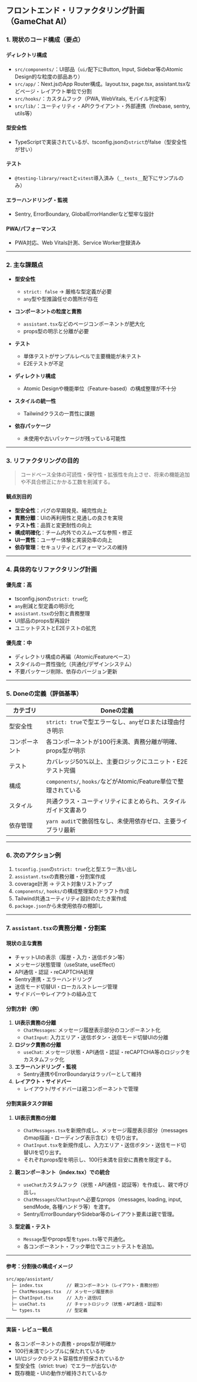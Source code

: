 ## フロントエンド・リファクタリング計画（GameChat AI）

### 1. 現状のコード構成（要点）

#### ディレクトリ構成

* `src/components/`：UI部品（`ui/`配下にButton, Input, Sidebar等のAtomic Design的な粒度の部品あり）
* `src/app/`：Next.jsのApp Router構成。layout.tsx, page.tsx, assistant.tsxなどページ・レイアウト単位で分割
* `src/hooks/`：カスタムフック（PWA, WebVitals, モバイル判定等）
* `src/lib/`：ユーティリティ・APIクライアント・外部連携（firebase, sentry, utils等）

#### 型安全性

* TypeScriptで実装されているが、tsconfig.jsonの`strict`がfalse（型安全性が甘い）

#### テスト

* `@testing-library/react`と`vitest`導入済み（`__tests__`配下にサンプルのみ）

#### エラーハンドリング・監視

* Sentry, ErrorBoundary, GlobalErrorHandlerなど堅牢な設計

#### PWA/パフォーマンス

* PWA対応、Web Vitals計測、Service Worker登録済み

---

### 2. 主な課題点

* **型安全性**

  * `strict: false` → 厳格な型定義が必要
  * `any`型や型推論任せの箇所が存在

* **コンポーネントの粒度と責務**

  * `assistant.tsx`などのページコンポーネントが肥大化
  * props型の明示と分離が必要

* **テスト**

  * 単体テストがサンプルレベルで主要機能が未テスト
  * E2Eテストが不足

* **ディレクトリ構成**

  * Atomic Designや機能単位（Feature-based）の構成整理が不十分

* **スタイルの統一性**

  * Tailwindクラスの一貫性に課題

* **依存パッケージ**

  * 未使用や古いパッケージが残っている可能性

---

### 3. リファクタリングの目的

> コードベース全体の可読性・保守性・拡張性を向上させ、将来の機能追加や不具合修正にかかる工数を削減する。

#### 観点別目的

* **型安全性**：バグの早期発見、補完性向上
* **責務分離**：UIの再利用性と見通しの良さを実現
* **テスト性**：品質と変更耐性の向上
* **構成明確化**：チーム内外でのスムーズな参照・修正
* **UI一貫性**：ユーザー体験と実装効率の向上
* **依存管理**：セキュリティとパフォーマンスの維持

---

### 4. 具体的なリファクタリング計画

#### 優先度：高

* tsconfig.jsonの`strict: true`化
* `any`削減と型定義の明示化
* `assistant.tsx`の分割と責務整理
* UI部品のprops型再設計
* ユニットテストとE2Eテストの拡充

#### 優先度：中

* ディレクトリ構成の再編（Atomic/Featureベース）
* スタイルの一貫性強化（共通化/デザインシステム）
* 不要パッケージ削除、依存のバージョン更新

---

### 5. Doneの定義（評価基準）

| カテゴリ    | Doneの定義                                            |
| ------- | -------------------------------------------------- |
| 型安全性    | `strict: true`で型エラーなし、`any`ゼロまたは理由付き明示             |
| コンポーネント | 各コンポーネントが100行未満、責務分離が明確、props型が明示                  |
| テスト     | カバレッジ50%以上、主要ロジックにユニット・E2Eテスト完備                    |
| 構成      | `components/`, `hooks/`などがAtomic/Feature単位で整理されている |
| スタイル    | 共通クラス・ユーティリティにまとめられ、スタイルガイド文書あり                    |
| 依存管理    | `yarn audit`で脆弱性なし、未使用依存ゼロ、主要ライブラリ最新               |

---

### 6. 次のアクション例

1. `tsconfig.json`の`strict: true`化と型エラー洗い出し
2. `assistant.tsx`の責務分離・分割案作成
3. coverage計測 → テスト対象リストアップ
4. `components/`, `hooks/`の構成整理案のドラフト作成
5. Tailwind共通ユーティリティ設計のたたき案作成
6. `package.json`から未使用依存の棚卸し

---

### 7. `assistant.tsx`の責務分離・分割案

#### 現状の主な責務
- チャットUIの表示（履歴・入力・送信ボタン等）
- メッセージ状態管理（useState, useEffect）
- API通信・認証・reCAPTCHA処理
- Sentry連携・エラーハンドリング
- 送信モード切替UI・ローカルストレージ管理
- サイドバーやレイアウトの組み立て

#### 分割方針（例）
1. **UI表示責務の分離**
   - `ChatMessages`: メッセージ履歴表示部分のコンポーネント化
   - `ChatInput`: 入力エリア・送信ボタン・送信モード切替UIの分離
2. **ロジック責務の分離**
   - `useChat`: メッセージ状態・API通信・認証・reCAPTCHA等のロジックをカスタムフック化
3. **エラーハンドリング・監視**
   - Sentry連携やErrorBoundaryはラッパーとして維持
4. **レイアウト・サイドバー**
   - レイアウト/サイドバーは親コンポーネントで管理

#### 分割実装タスク詳細

1. **UI表示責務の分離**
   - `ChatMessages.tsx`を新規作成し、メッセージ履歴表示部分（messagesのmap描画・ローディング表示含む）を切り出す。
   - `ChatInput.tsx`を新規作成し、入力エリア・送信ボタン・送信モード切替UIを切り出す。
   - それぞれprops型を明示し、100行未満を目安に責務を限定する。

2. **親コンポーネント（index.tsx）での統合**
   - `useChat`カスタムフック（状態・API通信・認証等）を作成し、親で呼び出し。
   - `ChatMessages`/`ChatInput`へ必要なprops（messages, loading, input, sendMode, 各種ハンドラ等）を渡す。
   - Sentry/ErrorBoundaryやSidebar等のレイアウト要素は親で管理。

3. **型定義・テスト**
   - `Message`型やprops型を`types.ts`等で共通化。
   - 各コンポーネント・フック単位でユニットテストを追加。

---

#### 参考：分割後の構成イメージ
```
src/app/assistant/
  ├─ index.tsx         // 親コンポーネント（レイアウト・責務分担）
  ├─ ChatMessages.tsx  // メッセージ履歴表示
  ├─ ChatInput.tsx     // 入力・送信UI
  ├─ useChat.ts        // チャットロジック（状態・API通信・認証等）
  └─ types.ts          // 型定義
```

---

#### 実装・レビュー観点
- 各コンポーネントの責務・props型が明確か
- 100行未満でシンプルに保たれているか
- UI/ロジックのテスト容易性が担保されているか
- 型安全性（strict: true）でエラーが出ないか
- 既存機能・UIの動作が維持されているか
